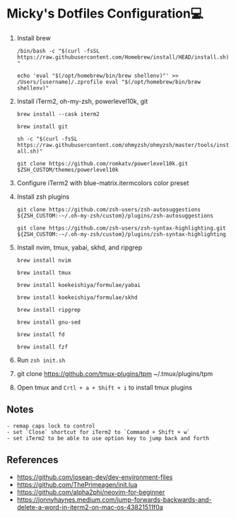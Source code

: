# Micky's Dotfiles Configuration💻

1. Install brew

   `/bin/bash -c "$(curl -fsSL https://raw.githubusercontent.com/Homebrew/install/HEAD/install.sh)"`

   `echo 'eval "$(/opt/homebrew/bin/brew shellenv)"' >> /Users/[username]/.zprofile
eval "$(/opt/homebrew/bin/brew shellenv)"`

2. Install iTerm2, oh-my-zsh, powerlevel10k, git

   `brew install --cask iterm2`

   `brew install git`

   `sh -c "$(curl -fsSL https://raw.githubusercontent.com/ohmyzsh/ohmyzsh/master/tools/install.sh)"`

   `git clone https://github.com/romkatv/powerlevel10k.git $ZSH_CUSTOM/themes/powerlevel10k`

3. Configure iTerm2 with blue-matrix.itermcolors color preset

4. Install zsh plugins

   `git clone https://github.com/zsh-users/zsh-autosuggestions ${ZSH_CUSTOM:-~/.oh-my-zsh/custom}/plugins/zsh-autosuggestions`

   `git clone https://github.com/zsh-users/zsh-syntax-highlighting.git ${ZSH_CUSTOM:-~/.oh-my-zsh/custom}/plugins/zsh-syntax-highlighting`

5. Install nvim, tmux, yabai, skhd, and ripgrep

   `brew install nvim`

   `brew install tmux`

   `brew install koekeishiya/formulae/yabai`

   `brew install koekeishiya/formulae/skhd`

   `brew install ripgrep`

   `brew install gnu-sed`
   
   `brew install fd`

   `brew install fzf`
   
6. Run `zsh init.sh`

7. git clone https://github.com/tmux-plugins/tpm ~/.tmux/plugins/tpm

8. Open tmux and `Crtl + a + Shift + i` to install tmux plugins

## Notes

    - remap caps lock to control
    - set `Close` shortcut for iTerm2 to `Command + Shift + w`
    - set iTerm2 to be able to use option key to jump back and forth

## References

- https://github.com/josean-dev/dev-environment-files
- https://github.com/ThePrimeagen/init.lua
- https://github.com/alpha2phi/neovim-for-beginner
- https://jonnyhaynes.medium.com/jump-forwards-backwards-and-delete-a-word-in-iterm2-on-mac-os-43821511f0a
